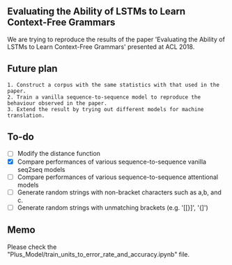 ## Evaluating the Ability of LSTMs to Learn Context-Free Grammars

We are trying to reproduce the results of the paper 'Evaluating the Ability of LSTMs to Learn Context-Free Grammars' presented at ACL 2018.


## Future plan

    1. Construct a corpus with the same statistics with that used in the paper.
    2. Train a vanilla sequence-to-sequence model to reproduce the behaviour observed in the paper.
    3. Extend the result by trying out different models for machine translation.

## To-do
 - [ ] Modify the distance function
 - [X] Compare performances of various sequence-to-sequence vanilla seq2seq models
 - [ ] Compare performances of various sequence-to-sequence attentional models
 - [ ] Generate random strings with non-bracket characters such as a,b, and c.
 - [ ] Generate random strings with unmatching brackets (e.g. '[[}]', '{]')
 
## Memo
Please check the "Plus_Model/train_units_to_error_rate_and_accuracy.ipynb" file.
